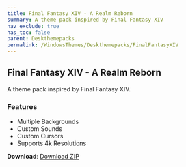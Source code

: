 ```yaml
---
title: Final Fantasy XIV - A Realm Reborn
summary: A theme pack inspired by Final Fantasy XIV
nav_exclude: true
has_toc: false
parent: Deskthemepacks
permalink: /WindowsThemes/Deskthemepacks/FinalFantasyXIV
---
```


## Final Fantasy XIV - A Realm Reborn
A theme pack inspired by Final Fantasy XIV.

### Features

- Multiple Backgrounds
- Custom Sounds
- Custom Cursors
- Supports 4k Resolutions

**Download**: [Download ZIP](https://gitlab.com/the-back-room/deskthemepacks/sfw/ffxiv-arr/-/archive/main/ffxiv-arr-main.zip)